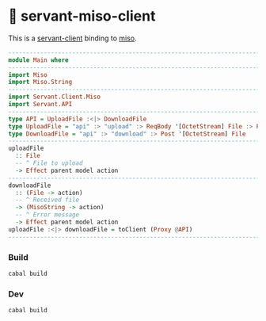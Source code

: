 🍜 servant-miso-client
===================================

This is a [servant-client](https://github.com/haskell-servant/servant) binding to [miso](https://github.com/dmjio/miso).


```haskell
-----------------------------------------------------------------------------
module Main where
-----------------------------------------------------------------------------
import Miso
import Miso.String
-----------------------------------------------------------------------------
import Servant.Client.Miso
import Servant.API
-----------------------------------------------------------------------------
type API = UploadFile :<|> DownloadFile
type UploadFile = "api" :> "upload" :> ReqBody '[OctetStream] File :> PostNoContent
type DownloadFile = "api" :> "download" :> Post '[OctetStream] File
-----------------------------------------------------------------------------
uploadFile
  :: File
  -- ^ File to upload
  -> Effect parent model action
-----------------------------------------------------------------------------
downloadFile
  :: (File -> action)
  -- ^ Received file
  -> (MisoString -> action)
  -- ^ Error message
  -> Effect parent model action
uploadFile :<|> downloadFile = toClient (Proxy @API)
-----------------------------------------------------------------------------
```

### Build

```bash
cabal build
```

### Dev

```bash
cabal build
```
